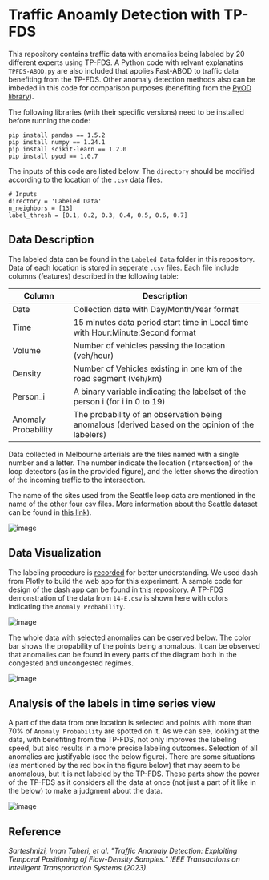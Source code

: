 # Traffic Anoamly Detection with TP-FDS
This repository contains traffic data with anomalies being labeled by 20 different experts using TP-FDS. 
A Python code with relvant explanatins `TPFDS-ABOD.py` are also included that applies Fast-ABOD to traffic data benefiting from the TP-FDS. Other anomaly detection methods also can be imbeded in this code for comparison purposes (benefiting from the [PyOD library](https://pyod.readthedocs.io/en/latest/)).

The following libraries (with their specific versions) need to be installed before running the code:

```
pip install pandas == 1.5.2
pip install numpy == 1.24.1
pip install scikit-learn == 1.2.0
pip install pyod == 1.0.7
```

The inputs of this code are listed below. The `directory` should be modified according to the location of the `.csv` data files.

```
# Inputs
directory = 'Labeled Data'
n_neighbors = [13]
label_thresh = [0.1, 0.2, 0.3, 0.4, 0.5, 0.6, 0.7]
```


## Data Description

The labeled data can be found in the `Labeled Data` folder in this repository. Data of each location is stored in seperate `.csv` files. Each file include columns (features) described in the following table:

| Column  | Description |
| ------------- | ------------- |
| Date  | Collection date with Day/Month/Year format  |
| Time  | 15 minutes data period start time in Local time with Hour:Minute:Second format   |
| Volume  | Number of vehicles passing the location (veh/hour)  |
| Density  | Number of Vehicles existing in one km of the road segment (veh/km)  |
| Person_i  | A binary variable indicating the labelset of the person i (for i in 0 to 19)  |
| Anomaly Probability  | The probability of an observation being anomalous (derived based on the opinion of the labelers)  |



Data collected in Melbourne arterials are the files named with a single number and a letter. The number indicate the location (intersection) of the loop detectors (as in the provided figure), and the letter shows the direction of the incoming traffic to the intersection.   

The name of the sites used from the Seattle loop data are mentioned in the name of the other four csv files. 
More information about the Seattle dataset can be found in [this link](https://github.com/zhiyongc/Seattle-Loop-Data)). 

![image](https://user-images.githubusercontent.com/112522995/211434468-132e50da-4ff4-4a58-805d-857a1decca57.png)


## Data Visualization

The labeling procedure is [recorded](https://youtu.be/I7wv8SyDsaQ) for better understanding. We used dash from Plotly to build the web app for this experiment. A sample code for design of the dash app can be found in [this repository](https://github.com/imaantaheri/anomaly-labeling). 
A TP-FDS demonstration of the data from `14-E.csv` is shown here with colors indicating the `Anomaly Probability`.

![image](https://user-images.githubusercontent.com/112522995/207738766-6141bff3-89c7-4d29-bc87-699cfd137e17.png)

The whole data with selected anomalies can be oserved below. The color bar shows the propability of the points being anomalous.
It can be observed that anomalies can be found in every parts of the diagram both in the congested and uncongested regimes. 

![image](https://user-images.githubusercontent.com/112522995/211430268-522e30db-fb38-4569-86b9-1e54a31ec1d2.png)

## Analysis of the labels in time series view

A part of the data from one location is selected and points with more than 70% of `Anomaly Probability` are spotted on it.
As we can see, looking at the data, with benefiting from the TP-FDS, not only improves the labeling speed, but also results in a more precise labeling outcomes. Selection of all anomalies are justifyable (see the below figure). There are some situations (as mentioned by the red box in the figure below) that may seem to be anomalous, but it is not labeled by the TP-FDS. These parts show the power of the TP-FDS as it considers all the data at once (not just a part of it like in the below) to make a judgment about the data.   

![image](https://user-images.githubusercontent.com/112522995/211432048-dbd49049-33ec-4db6-a45c-64557d0b2795.png)


## Reference

*Sarteshnizi, Iman Taheri, et al. "Traffic Anomaly Detection: Exploiting Temporal Positioning of Flow-Density Samples." IEEE Transactions on Intelligent Transportation Systems (2023).*
